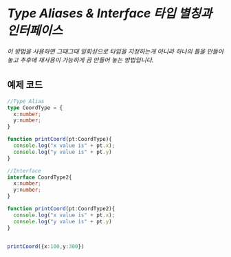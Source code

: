 # *Type Aliases & Interface 타입 별칭과 인터페이스*
###### 이 방법을 사용하면 그때그때 일회성으로 타입을 지정하는게 아니라 하나의 틀을 만들어 놓고 추후에 재사용이 가능하게 끔 만들어 놓는 방법입니다.

## 예제 코드
```typescript
//Type Alias
type CoordType = {
  x:number;
  y:number;
}

function printCoord(pt:CoordType){
  console.log("x value is" + pt.x);
  console.log("y value is" + pt.y)
}

//Interface
interface CoordType2{
  x:number;
  y:number;
}

function printCoord(pt:CoordType2){
  console.log("x value is" + pt.x);
  console.log("y value is" + pt.y)
}


printCoord({x:100,y:300})

```

